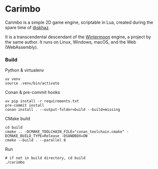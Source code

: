 # Carimbo

Carimbo is a simple 2D game engine, scriptable in Lua, created during the spare time of [@skhaz](https://github.com/skhaz).

It is a transcendental descendant of the [Wintermoon](https://github.com/wintermoon/wintermoon) engine, a project by the same author. It runs on Linux, Windows, macOS, and the Web (WebAssembly).

### Build

Python & virtualenv

```shell
uv venv
source .venv/bin/activate
```

Conan & pre-commit hooks

```shell
uv pip install -r requirements.txt
pre-commit install
conan install . --output-folder=build --build=missing
```

CMake build

```shell
cd build
cmake .. -DCMAKE_TOOLCHAIN_FILE="conan_toolchain.cmake" -DCMAKE_BUILD_TYPE=Release -DSANDBOX=ON
cmake --build . --parallel 8
```

Run

```shell
# if not in build directory, cd build
./carimbo
```
